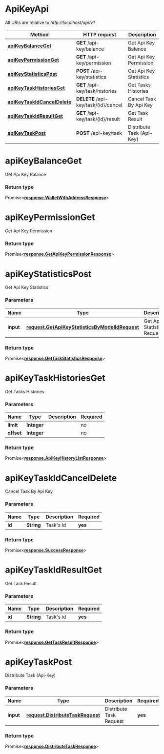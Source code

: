 # ApiKeyApi

All URIs are relative to *http://localhost/api/v1*

| Method | HTTP request | Description |
|------------- | ------------- | -------------|
| [**apiKeyBalanceGet**](ApiKeyApi.md#apiKeyBalanceGet) | **GET** /api-key/balance | Get Api Key Balance |
| [**apiKeyPermissionGet**](ApiKeyApi.md#apiKeyPermissionGet) | **GET** /api-key/permission | Get Api Key Permission |
| [**apiKeyStatisticsPost**](ApiKeyApi.md#apiKeyStatisticsPost) | **POST** /api-key/statistics | Get Api Key Statistics |
| [**apiKeyTaskHistoriesGet**](ApiKeyApi.md#apiKeyTaskHistoriesGet) | **GET** /api-key/task/histories | Get Tasks Histories |
| [**apiKeyTaskIdCancelDelete**](ApiKeyApi.md#apiKeyTaskIdCancelDelete) | **DELETE** /api-key/task/{id}/cancel | Cancel Task By Api Key |
| [**apiKeyTaskIdResultGet**](ApiKeyApi.md#apiKeyTaskIdResultGet) | **GET** /api-key/task/{id}/result | Get Task Result |
| [**apiKeyTaskPost**](ApiKeyApi.md#apiKeyTaskPost) | **POST** /api-key/task | Distribute Task (Api-Key) |


<a name="apiKeyBalanceGet"></a>
# **apiKeyBalanceGet**

Get Api Key Balance



### Return type

Promise<[**response.WalletWithAddressResponse**](../Models/response.WalletWithAddressResponse.md)>


<a name="apiKeyPermissionGet"></a>
# **apiKeyPermissionGet**

Get Api Key Permission


### Return type

Promise<[**response.GetApiKeyPermissionResponse**](../Models/response.GetApiKeyPermissionResponse.md)>


<a name="apiKeyStatisticsPost"></a>
# **apiKeyStatisticsPost**

Get Api Key Statistics

### Parameters

|Name | Type | Description  | Required |
|------------- | ------------- | ------------- | -------------|
| **input** | [**request.GetApiKeyStatisticsByModelIdRequest**](../Models/request.GetApiKeyStatisticsByModelIdRequest.md)| Get Api Key Statistics Request |**yes**|


### Return type

Promise<[**response.GetTaskStatisticsResponse**](../Models/response.GetTaskStatisticsResponse.md)>

<a name="apiKeyTaskHistoriesGet"></a>
# **apiKeyTaskHistoriesGet**

Get Tasks Histories

### Parameters

|Name | Type | Description  | Required |
|------------- | ------------- | ------------- | -------------|
| **limit** | **Integer**|  | no |
| **offset** | **Integer**|  | no |

### Return type

Promise<[**response.ApiKeyHistoryListResponse**](../Models/response.ApiKeyHistoryListResponse.md)>



<a name="apiKeyTaskIdCancelDelete"></a>
# **apiKeyTaskIdCancelDelete**

Cancel Task By Api Key

### Parameters

|Name | Type | Description  | Required |
|------------- | ------------- | ------------- | -------------|
| **id** | **String**| Task&#39;s id | **yes**|


### Return type

Promise<[**response.SuccessResponse**](../Models/response.SuccessResponse.md)>


<a name="apiKeyTaskIdResultGet"></a>
# **apiKeyTaskIdResultGet**

Get Task Result

### Parameters

|Name | Type | Description  | Required |
|------------- | ------------- | ------------- | -------------|
| **id** | **String**| Task&#39;s id | **yes** |


### Return type

Promise<[**response.GetTaskResultResponse**](../Models/response.GetTaskResultResponse.md)>



<a name="apiKeyTaskPost"></a>
# **apiKeyTaskPost**

Distribute Task (Api-Key)

### Parameters

|Name | Type | Description  | Required |
|------------- | ------------- | ------------- | -------------|
| **input** | [**request.DistributeTaskRequest**](../Models/request.DistributeTaskRequest.md)| Distribute Task Request |**yes** |


### Return type

Promise<[**response.DistributeTaskResponse**](../Models/response.DistributeTaskResponse.md)>
